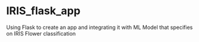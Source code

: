 # IRIS_flask_app
Using Flask to create an app and integrating it with ML Model that specifies on IRIS Flower classification
